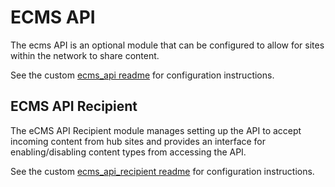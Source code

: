 # ECMS API

The ecms API is an optional module that can be configured to allow for sites
within the network to share content.

See the custom [ecms_api readme](../ecms_base/modules/custom/ecms_api/README.md)
for configuration instructions.

## ECMS API Recipient

The eCMS API Recipient module manages setting up the API to accept incoming 
content from hub sites and provides an interface for enabling/disabling content
types from accessing the API.

See the custom [ecms_api_recipient readme](../ecms_base/modules/custom/ecms_api_recipient/README.md)
for configuration instructions.
